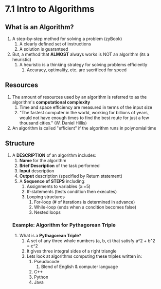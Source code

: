 # 7.1 Intro to Algorithms
## What is an Algorithm?
1. A step-by-step method for solving a problem (zyBook)
	1. A clearly defined set of instructions
	2. A solution is guaranteed
2. But, a method that **ALMOST** always works is NOT an algorithm (its a heuristic)
	1. A heuristic is a thinking strategy for solving problems efficiently
		1. Accuracy, optimality, etc. are sacrificed for speed
## Resources
1. The amount of resources used by an algorithm is referred to as the algorithm's **computational complexity**
	1. Time and space efficiency are measured in terms of the input size
	2. "The fastest computer in the world, working for billions of years, would not have enough times to find the best route for just a few thousand cities." (W. Daniel Hillis)
2. An algorithm is called "efficient" if the algorithm runs in polynomial time
## Structure
1. A **DESCRIPTION** of an algorithm includes:
	1. **Name** for the algorithm
	2. **Brief Description** of the task performed
	3. **Input** description
	4. **Output** description (specified by Return statement)
	5. A **Sequence of STEPS** including:
		1. Assignments to variables (x:=5)
		2. If-statements (tests condition then executes)
		3. Looping structures
			1. For-loop (# of iterations is determined in advance)
			2. While-loop (ends when a condition becomes false)
			3. Nested loops
	### Example: Algorithm for Pythagorean Triple
	1. What is a **Pythagorean Triple**?
		1. A set of any three whole numbers (a, b, c) that satisfy a^2 + b^2 = c^2
		2. It gives three integral sides of a right triangle
		3. Lets look at algorithms computing these triples written in:
			1. Pseudocode
				1. Blend of English & computer language
			2. C++
			3. Python
			4. Java